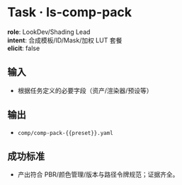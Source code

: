 # Task · ls-comp-pack

**role**: LookDev/Shading Lead  
**intent**: 合成模板/ID/Mask/加权 LUT 套餐  
**elicit**: false

## 输入

- 根据任务定义的必要字段（资产/渲染器/预设等）

## 输出

- `comp/comp-pack-{{preset}}.yaml`

## 成功标准

- 产出符合 PBR/颜色管理/版本与路径令牌规范；证据齐全。
